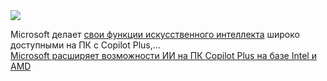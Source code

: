 <!--2025-04-01 14:26:40-->
<div class="yb">
  <div class="rss smaller1 habr"><img src="https://habrastorage.org/getpro/habr/upload_files/30e/3a7/d62/30e3a7d62972aa3f9d2850a39c641448.png" /><p>Microsoft делает&nbsp;<a href="https://blogs.windows.com/windowsexperience/2025/03/31/expanding-copilot-pc-experiences-across-amd-intel-and-snapdragon-powered-devices/">свои функции искусственного интеллекта</a>&nbsp;широко доступными на ПК с Copilot Plus,... <br><a class="light" href="https://habr.com/ru/companies/bothub/news/896538/?utm_source=habrahabr&utm_medium=rss&utm_campaign=896538">Microsoft расширяет возможности ИИ на ПК Copilot Plus на базе Intel и AMD</a></div>
</div>
